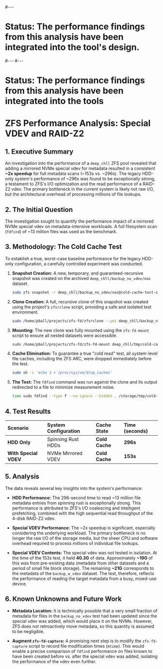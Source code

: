 #---
# **Status**: The performance findings from this analysis have been integrated into the tool's design.
#---
#---
# **Status**: The performance findings from this analysis have been integrated into the tools
# ZFS Performance Analysis: Special VDEV and RAID-Z2

## 1. Executive Summary

An investigation into the performance of a `deep_chll` ZFS pool revealed that adding a mirrored NVMe special vdev for metadata resulted in a consistent **~2x speedup** for full metadata scans (~153s vs. ~296s). The legacy HDD-only system's performance of ~296s was found to be exceptionally strong, a testament to ZFS's I/O optimization and the read performance of a RAID-Z2 vdev. The primary bottleneck in the current system is likely not raw I/O, but the architectural overhead of processing millions of file lookups.

## 2. The Initial Question

The investigation sought to quantify the performance impact of a mirrored NVMe special vdev on metadata-intensive workloads. A full filesystem scan (`fdfind`) of ~13 million files was used as the benchmark.

## 3. Methodology: The Cold Cache Test

To establish a true, worst-case baseline performance for the legacy HDD-only configuration, a carefully controlled experiment was conducted.

1.  **Snapshot Creation:** A new, temporary, and guaranteed-recursive snapshot was created on the archived `deep_chll/backup_no_vdev/nas` dataset.
    ```bash
    sudo zfs snapshot -r deep_chll/backup_no_vdev/nas@cold-cache-test-snap
    ```
2.  **Clone Creation:** A full, recursive clone of this snapshot was created using the project's `zfsrclone` script, providing a safe and isolated test environment.
    ```bash
    sudo /home/pball/projects/zfs-fd/zfsrclone --yes deep_chll/backup_no_vdev/nas@cold-cache-test-snap deep_chll/tmp/cold-cache-test
    ```
3.  **Mounting:** The new clone was fully mounted using the `zfs-fd-mount` script to ensure all nested datasets were accessible.
    ```bash
    sudo /home/pball/projects/zfs-fd/zfs-fd-mount deep_chll/tmp/cold-cache-test
    ```
4.  **Cache Elimination:** To guarantee a true "cold read" test, all system-level file caches, including the ZFS ARC, were dropped immediately before the test.
    ```bash
    sudo sh -c 'echo 3 > /proc/sys/vm/drop_caches'
    ```
5.  **The Test:** The `fdfind` command was run against the clone and its output redirected to a file to minimize measurement noise.
    ```bash
    time sudo fdfind --type f --no-ignore --hidden . /storage/tmp/cold-cache-test --exec-batch stat --format='%s %n' > filelist.tmp
    ```

## 4. Test Results

| Scenario | System Configuration | Cache State | Time (seconds) |
| :--- | :--- | :--- | :--- |
| **HDD Only** | Spinning Rust HDDs | **Cold Cache** | **296s** |
| **With Special VDEV**| NVMe Mirrored VDEV | **Cold Cache** | **153s** |

## 5. Analysis

The data reveals several key insights into the system's performance:

*   **HDD Performance:** The 296-second time to read ~13 million file metadata entries from spinning rust is exceptionally strong. This performance is attributed to ZFS's I/O coalescing and intelligent prefetching, combined with the high sequential read throughput of the 4-disk RAID-Z2 vdev.

*   **Special VDEV Performance:** The ~2x speedup is significant, especially considering the underlying workload. The primary bottleneck is no longer the raw I/O of the storage media, but the sheer CPU and software overhead required to process millions of individual file lookups.

*   **Special VDEV Contents:** The special vdev was not tested in isolation. At the time of the 153s test, it held **40.3G** of data. Approximately **~19G** of this was from pre-existing data (metadata from other datasets and a period of small file block storage). The remaining **~21G** corresponds to the metadata of the `backup_w_vdev` dataset. The test, therefore, reflects the performance of reading the target metadata from a busy, mixed-use device.

## 6. Known Unknowns and Future Work

*   **Metadata Location:** It is technically possible that a very small fraction of metadata for files in the `backup_no_vdev` test had been updated since the special vdev was added, which would place it on the NVMe. However, ZFS does not retroactively move metadata, so this quantity is assumed to be negligible.

*   **Augment `zfs-fd-capture`:** A promising next step is to modify the `zfs-fd-capture` script to record file modification times (`mtime`). This would enable a precise comparison of `fdfind` performance on files known to have been created before vs. after the special vdev was added, isolating the performance of the vdev even further.
